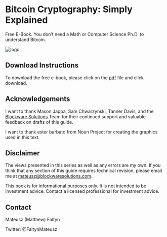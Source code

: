 # Bitcoin Cryptography: Simply Explained
Free E-Book. You don’t need a Math or Computer Science Ph.D. to understand Bitcoin. 

![logo](https://images.squarespace-cdn.com/content/v1/5de588aa3e9c044c1ad8cb59/1575392027729-1UDBJOCV5XJ8QHMB2UX7/Blockware_Full_White-03.png?format=1500w)

## Download Instructions

To download the free e-book, please click on the [pdf](https://github.com/faltynmateusz/Bitcoin-Cryptography-Simply-Explained/blob/main/Bitcoin%20Cryptography%20Simply%20Explained.pdf) file and click download. 

## Acknowledgements

I want to thank Mason Jappa, Sam Chwarzynski, Tanner Davis, and the [Blockware Solutions](https://www.blockwaresolutions.com/) Team for their continued support and valuable feedback on drafts of this guide.

I want to thank ester barbato from Noun Project for creating the graphics used in this text.

## Disclaimer

The views presented in this series as well as any errors are my own. If you think that any section of this guide requires technical revision, please email me at mateusz@blockwaresolutions.com.

This book is for informational purposes only. It is not intended to be investment advice. Contact a licensed professional for investment advice.

## Contact
Mateusz (Matthew) Faltyn

Twitter: @FaltynMateusz
